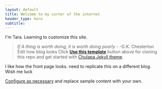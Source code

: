 ```yaml
---
layout: default
title: Welcome to my corner of the internet
header_type: hero
subtitle: 
---
```


  I'm Tara. Learning to customize this site. 

  > *If A thing is worth doing, it is worth doing poorly* -
>                                           -G.K. Chesterton
  Edit how blog looks
Click [**Use this template**](https://github.com/dieghernan/chulapa-101/generate) button above for cloning this repo and get started with [Chulapa Jekyll theme](https://github.com/dieghernan/chulapa).



I like how the front page looks. need to replicate this on a different blog. Wish me luck

[Configure as necessary](https://dieghernan.github.io/chulapa/docs/02-config) and replace sample content with your own.
